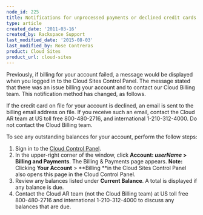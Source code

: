 ```yaml
---
node_id: 225
title: Notifications for unprocessed payments or declined credit cards
type: article
created_date: '2011-03-16'
created_by: Rackspace Support
last_modified_date: '2015-08-03'
last_modified_by: Rose Contreras
product: Cloud Sites
product_url: cloud-sites
---
```


Previously, if billing for your account failed, a message would be
displayed when you logged in to the Cloud Sites Control Panel. The
message stated that there was an issue billing your account and to
contact our Cloud Billing team. This notification method has changed, as
follows.

If the credit card on file for your account is declined, an email is
sent to the billing email address on file. If you receive such an email,
contact the Cloud AR team at US toll free 800-480-2716, and
international 1-210-312-4000. Do not contact the Cloud Billing team.

To see any outstanding balances for your account, perform the follow
steps:

<div class="printfooter">

1.  Sign in to the [Cloud Control
    Panel](https://mycloud.rackspace.com/).
2.  In the upper-right corner of the window, click **Account:
    *userName* &gt;** **Billing and Payments**.
    The Billing & Payments page appears.
    **Note:** Clicking **Your Account** &gt; **Billing **in the Cloud
    Sites Control Panel also opens this page in the Cloud Control Panel.
3.  Review any balances listed under **Current Balance**.
    A total is displayed if any balance is due.
4.  Contact the Cloud AR team (not the Cloud Billing team) at US toll
    free 800-480-2716 and international 1-210-312-4000 to discuss any
    balances that are due.

</div>

